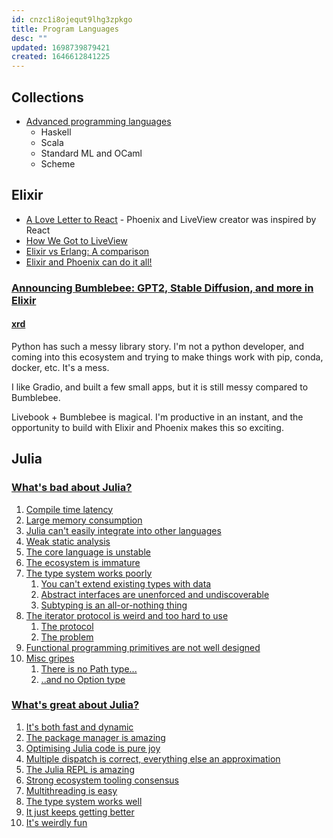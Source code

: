 ```yaml
---
id: cnzc1i8ojequt9lhg3zpkgo
title: Program Languages
desc: ""
updated: 1698739879421
created: 1646612841225
---
```


## Collections

- [Advanced programming languages](https://matt.might.net/articles/best-programming-languages/)
  - Haskell
  - Scala
  - Standard ML and OCaml
  - Scheme

## Elixir

- [A Love Letter to React](https://fly.io/blog/love-letter-react/) - Phoenix and LiveView creator was inspired by React
- [How We Got to LiveView](https://fly.io/blog/how-we-got-to-liveview/)
- [Elixir vs Erlang: A comparison](https://devathon.com/blog/elixir-vs-erlang-programming-language/)
- [Elixir and Phoenix can do it all!](https://fly.io/phoenix-files/elixir-and-phoenix-can-do-it-all/)

### [Announcing Bumblebee: GPT2, Stable Diffusion, and more in Elixir](https://news.livebook.dev/announcing-bumblebee-gpt2-stable-diffusion-and-more-in-elixir-3Op73O)

#### [xrd](https://news.ycombinator.com/item?id=33917023)

Python has such a messy library story. I'm not a python developer, and coming into this ecosystem and trying to make things work with pip, conda, docker, etc. It's a mess.

I like Gradio, and built a few small apps, but it is still messy compared to Bumblebee.

Livebook + Bumblebee is magical. I'm productive in an instant, and the opportunity to build with Elixir and Phoenix makes this so exciting.

## Julia

### [What's bad about Julia?](https://viralinstruction.com/posts/badjulia/)

1. [Compile time latency](https://viralinstruction.com/posts/badjulia/#compile_time_latency)
2. [Large memory consumption](https://viralinstruction.com/posts/badjulia/#large_memory_consumption)
3. [Julia can't easily integrate into other languages](https://viralinstruction.com/posts/badjulia/#julia_cant_easily_integrate_into_other_languages)
4. [Weak static analysis](https://viralinstruction.com/posts/badjulia/#weak_static_analysis)
5. [The core language is unstable](https://viralinstruction.com/posts/badjulia/#the_core_language_is_unstable)
6. [The ecosystem is immature](https://viralinstruction.com/posts/badjulia/#the_ecosystem_is_immature)
7. [The type system works poorly](https://viralinstruction.com/posts/badjulia/#the_type_system_works_poorly)
   1. [You can't extend existing types with data](https://viralinstruction.com/posts/badjulia/#you_cant_extend_existing_types_with_data)
   2. [Abstract interfaces are unenforced and undiscoverable](https://viralinstruction.com/posts/badjulia/#abstract_interfaces_are_unenforced_and_undiscoverable)
   3. [Subtyping is an all-or-nothing thing](https://viralinstruction.com/posts/badjulia/#subtyping_is_an_all-or-nothing_thing)
8. [The iterator protocol is weird and too hard to use](https://viralinstruction.com/posts/badjulia/#the_iterator_protocol_is_weird_and_too_hard_to_use)
   1. [The protocol](https://viralinstruction.com/posts/badjulia/#the_protocol)
   2. [The problem](https://viralinstruction.com/posts/badjulia/#the_problem)
9. [Functional programming primitives are not well designed](https://viralinstruction.com/posts/badjulia/#functional_programming_primitives_are_not_well_designed)
10. [Misc gripes](https://viralinstruction.com/posts/badjulia/#misc_gripes)
    1. [There is no Path type...](https://viralinstruction.com/posts/badjulia/#there_is_no_path_type)
    2. [..and no Option type](https://viralinstruction.com/posts/badjulia/#and_no_option_type)

### [What's great about Julia?](https://viralinstruction.com/posts/goodjulia/)

1. [It's both fast and dynamic](https://viralinstruction.com/posts/goodjulia/#its_both_fast_and_dynamic)
2. [The package manager is amazing](https://viralinstruction.com/posts/goodjulia/#the_package_manager_is_amazing)
3. [Optimising Julia code is pure joy](https://viralinstruction.com/posts/goodjulia/#optimising_julia_code_is_pure_joy)
4. [Multiple dispatch is correct, everything else an approximation](https://viralinstruction.com/posts/goodjulia/#multiple_dispatch_is_correct_everything_else_an_approximation)
5. [The Julia REPL is amazing](https://viralinstruction.com/posts/goodjulia/#the_julia_repl_is_amazing)
6. [Strong ecosystem tooling consensus](https://viralinstruction.com/posts/goodjulia/#strong_ecosystem_tooling_consensus)
7. [Multithreading is easy](https://viralinstruction.com/posts/goodjulia/#multithreading_is_easy)
8. [The type system works well](https://viralinstruction.com/posts/goodjulia/#the_type_system_works_well)
9. [It just keeps getting better](https://viralinstruction.com/posts/goodjulia/#it_just_keeps_getting_better)
10. [It's weirdly fun](https://viralinstruction.com/posts/goodjulia/#its_weirdly_fun)
